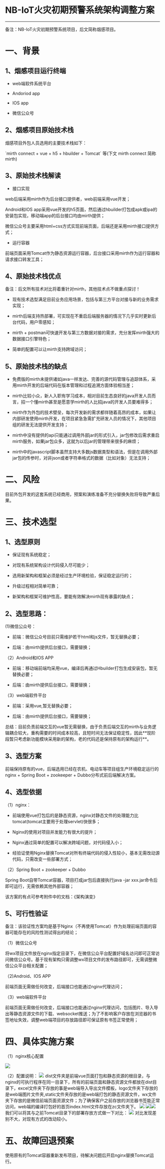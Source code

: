 # NB-IoT火灾初期预警系统架构调整方案

---

备注：NB-IoT火灾初期预警系统项目，后文简称烟感项目。

# 一、背景

##  1、烟感项目运行终端

 

 - web端软件系统平台 

 - Andoriod app

 - IOS app

 - 微信公众号

## 2、烟感项目原始技术栈

 烟感项目外包人员选用的主要技术栈如下：

\`mirth connect + vue + h5 + hbuilder + Tomcat\` 等\(下文 mirth connect 简称mirth\)



 ## 3、原始技术栈解读



 - 接口实现

 web后端采用mirth作为后台接口提供者，web前端采用vue开发；

 Android和IOS app采用vue开发的h5页面，然后通过hbuilder打包成apk或ipa的安装包实现，移动端app的后台接口均由mirth提供；

 微信公众号主要采用html+css方式实现前端页面，后端还是采用mirth接口提供方式；



 - 运行容器

 前端页面采用Tomcat作为静态资源运行容器，后台接口采用mirth作为运行容器和请求接口转发工具；

## 4、原始技术栈优点

 备注：后文所有技术对比将着重针对mirth，其他技术点不做重点探讨！

 - 现有技术选型满足目前业务应用场景，包括与第三方平台对接与新的业务需求实现；

 - mirth后端支持热部署，可实现在不重启后端服务器的情况下几乎实时更新后台代码，用户零感知；

 - mirth + postman可快速开发与第三方数据对接的需求，充分发挥mirth强大的数据接口引擎特色；

 - 简单的配置可以让mirth支持跨域访问；

## 5、原始技术栈的缺点



 - 免费版的mirth未提供诸如java一样发达、完善的源代码管理与追踪体系，采用mirth开发的后端代码在版本管理和过程追溯方面体验相当差；

 - mirth比较小众，新人入职有学习成本，相对目前生态良好的java开发人员而言，招一个懂mirth甚至是愿意学mirth的人比招java的开发人员要难得多；

 - mirth作为外包的技术壁垒，每次开发新的需求都伴随着高昂的成本，如果让内部研发使用mirth开发，在项目紧急急需扩充研发人员的情况下，其他项目组的研发无法提供开发支持；

 - mirth中没有提供的api只能通过调用外部jar的形式引入，jar包修改后需求重启mirth服务，如果jar包众多，这就为以后jar的管理带来很多的麻烦；

 - mirth中的javascript脚本虽然支持大多数js数据类型和语法，但是在调用外部jar包的传参时，对非json或者字符串格式的数据（比如对象）无法支持；

# 二、风险

 目前外包开发的这套系统已经商用，预案和演练准备不充分替换失败将导致严重后果。

# 三、技术选型

 ## 1、选型原则

 

 - 保证现有系统稳定；

 - 对现有系统架构设计代码侵入尽可能少；

 - 选用新架构和框架必须是经过生产环境检验，保证稳定运行的；

 - 升级过程相对简单可靠；

 - 新架构和框架可维护性高，要能有效解决mirth现有暴露的缺点；

##  2、选型思路：

 \(1\)微信公众号：

 - 前端：微信公众号目前只需维护若干html和js文件，暂无替换必要；

 - 后端：由mirth提供后台接口，需要替换；

 

 （2）Android和IOS APP

 - 前端：移动端前端均采用vue，编译后再通过Hbuilder打包生成安装包，暂无替换必要；

 - 后端：由mirth提供后台接口，需要替换；

 （3）web端软件平台

 

 - 前端：采用vue,暂无替换必要；

 - 后端：由mirth提供后台接口，需要替换；

 总结：目前负责前端交互的vue暂无需替换，由于负责后端交互的mirth与业务逻辑耦合较大，重构需要的时间成本较高，且短时间无法保证稳定性，因此\*\*现阶段暂只考虑新功能模块采用新的架构，老的代码还是保持原有的架构运行\*\*。

##  3、选型方案

 前端保持原有的vue，后端选用已经在农机、电动车等项目组生产环境稳定运行的nginx + Spring Boot + zookeeper + Dubbo分布式前后端解决方案。

##  4、选型依据

 

 （1）nginx：

 - 前端使用vue打包后的是静态资源，nginx对静态文件的处理能力比tomcat\(tomcat主要用于处理servlet\)快很多；

 - Nginx的使用对项目并发能力有很大的提升；

 - Nginx通过简单的配置可以解决跨域问题，对代码侵入小；

 - 经验证使用Nginx替换Tomcat对所有终端代码的侵入性较小，基本无需改动源代码，只需改变一些部署方式；

（2）Spring Boot + zookeeper + Dubbo

Spring Boot自带Tomcat容器，项目打成jar包后直接执行java -jar xxx.jar命令后即可运行，无需依赖其他外部容器；

该方案的有点可参考附件中的文档：《架构演变》

## 5、可行性验证

备注：该验证性方案均是基于Nginx（不再使用Tomcat）作为处理前端页面的容器可能存在的风险性测试得出的结论；

 （1）微信公众号

将wx项目文件放在nginx指定目录下，在微信公众平台配置好域名访问即可正常访问微信公众号。基于现有架构只需调整wx项目文件的发布路径即可，无需调整微信公众平台相关配置；

 （2\)Android、IOS APP

 前端页面无需做任何改变，后端接口也能通过nginx代理访问；

 （3）web端软件平台

 前端页面无需做任何改变，后端接口也能通过nginx代理访问，包括图片、导入导出等静态资源文件的下载、websocket推送；为了不影响客户存放在浏览器的书签地址失效，调整web端项目的存放路径即可保证原有书签正常使用；

 

# 四、具体实施方案

（1）nginx核心配置

![](/assets/5.png)

（2）配置说明：
![](/assets/1.png)
dist文件夹是前端vue页面打包和静态资源的根目录，与nginx的可执行程序在同一目录下，所有的前端页面和静态资源文件都放在dist目录下，excel文件夹下存放的事是web端导入导出文件模板，logo文件夹下存放的是web端图片文件夹,static文件夹存放的是web端打包的静态资源文件，wx文件夹下存放的是微信前端页面资源文件；为了确保客户之前存放的浏览器书签能正常访问，web端的编译打包好的首页index.html文件存放在zc文件夹下。
![](/assets/2.png)
![](/assets/3.png)![](/assets/4.png)
我们可以将其与之前Tomcat目录下的部署存放方式做一下对比：
![](/assets/6.png)
对比发现差别不大，对现有方式的改动较小。

# 五、故障回退预案
使用原有的Tomcat容器重新发布项目，待解决问题后开启nginx替换Tomcat运行。



